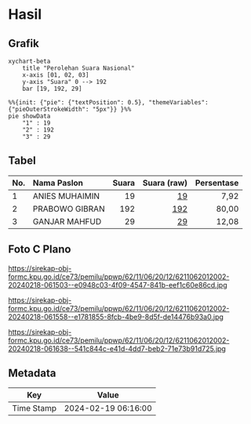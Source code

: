 # Hasil

## Grafik

```mermaid
xychart-beta
    title "Perolehan Suara Nasional"
    x-axis [01, 02, 03]
    y-axis "Suara" 0 --> 192
    bar [19, 192, 29]
```

```mermaid
%%{init: {"pie": {"textPosition": 0.5}, "themeVariables": {"pieOuterStrokeWidth": "5px"}} }%%
pie showData
    "1" : 19
    "2" : 192
    "3" : 29
```

## Tabel

| No. | Nama Paslon    | Suara | Suara (raw) | Persentase |
|:--- |:-------------- | -----:| -----------:| ----------:|
| 1   | ANIES MUHAIMIN | 19    | [19][p-1]   | 7,92       |
| 2   | PRABOWO GIBRAN | 192   | [192][p-2]  | 80,00      |
| 3   | GANJAR MAHFUD  | 29    | [29][p-3]   | 12,08      |


[p-1]: https://github.com/gigit-pemilu/pemilu-2024/blob/main/pilpres/hitung-suara/sub/62-kalimantan-tengah/sub/11-pulang-pisau/sub/06-maliku/sub/2012-sidodadi/sub/002-tps/sub/paslon-1.txt
[p-2]: https://github.com/gigit-pemilu/pemilu-2024/blob/main/pilpres/hitung-suara/sub/62-kalimantan-tengah/sub/11-pulang-pisau/sub/06-maliku/sub/2012-sidodadi/sub/002-tps/sub/paslon-2.txt
[p-3]: https://github.com/gigit-pemilu/pemilu-2024/blob/main/pilpres/hitung-suara/sub/62-kalimantan-tengah/sub/11-pulang-pisau/sub/06-maliku/sub/2012-sidodadi/sub/002-tps/sub/paslon-3.txt

## Foto C Plano

https://sirekap-obj-formc.kpu.go.id/ce73/pemilu/ppwp/62/11/06/20/12/6211062012002-20240218-061503--e0948c03-4f09-4547-841b-eef1c60e86cd.jpg

https://sirekap-obj-formc.kpu.go.id/ce73/pemilu/ppwp/62/11/06/20/12/6211062012002-20240218-061558--e1781855-8fcb-4be9-8d5f-de14476b93a0.jpg

https://sirekap-obj-formc.kpu.go.id/ce73/pemilu/ppwp/62/11/06/20/12/6211062012002-20240218-061638--541c844c-e41d-4dd7-beb2-71e73b91d725.jpg


## Metadata

| Key        | Value               |
| ---------- | ------------------- |
| Time Stamp | 2024-02-19 06:16:00 |




